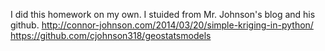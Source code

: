 I did this homework on my own. 
I stuided from Mr. Johnson's blog and his github. 
http://connor-johnson.com/2014/03/20/simple-kriging-in-python/
https://github.com/cjohnson318/geostatsmodels
